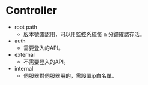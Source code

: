 # Controller

- root path
    - 版本號確認用，可以用監控系統每 n 分鐘確認存活。
- auth
    - 需要登入的API。
- external
    - 不需要登入的API。
- internal
    - 伺服器對伺服器用的，需設置ip白名單。
